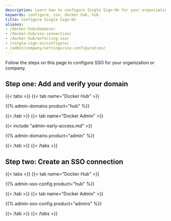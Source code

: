 ```yaml
---
description: Learn how to configure Single Sign-On for your organization or company.
keywords: configure, sso, docker hub, hub
title: Configure Single Sign-On
aliases:
- /docker-hub/domains/
- /docker-hub/sso-connection/
- /docker-hub/enforcing-sso/
- /single-sign-on/configure/
- /admin/company/settings/sso-configuration/
---
```


Follow the steps on this page to configure SSO for your organization or company.

## Step one: Add and verify your domain

{{< tabs >}}
{{< tab name="Docker Hub" >}}

{{% admin-domains product="hub" %}}

{{< /tab >}}
{{< tab name="Docker Admin" >}}

{{< include "admin-early-access.md" >}}

{{% admin-domains product="admin" %}}

{{< /tab >}}
{{< /tabs >}}

## Step two: Create an SSO connection

{{< tabs >}}
{{< tab name="Docker Hub" >}}

{{% admin-sso-config product="hub" %}}

{{< /tab >}}
{{< tab name="Docker Admin" >}}

{{% admin-sso-config product="admins" %}}

{{< /tab >}}
{{< /tabs >}}



